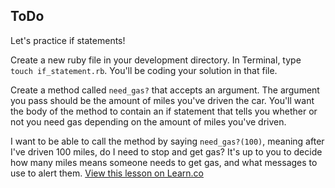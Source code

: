 

## ToDo

Let's practice if statements! 

Create a new ruby file in your development directory. In Terminal, type `touch if_statement.rb`. You'll be coding your solution in that file.

Create a method called `need_gas?` that accepts an argument. The argument you pass should be the amount of miles you've driven the car. You'll want the body of the method to contain an if statement that tells you whether or not you need gas depending on the amount of miles you've driven.


I want to be able to call the method by saying `need_gas?(100)`, meaning after I've driven 100 miles, do I need to stop and get gas? It's up to you to decide how many miles means someone needs to get gas, and what messages to use to alert them.
<a href='https://learn.co/lessons/hs-if-else-todo' data-visibility='hidden'>View this lesson on Learn.co</a>
